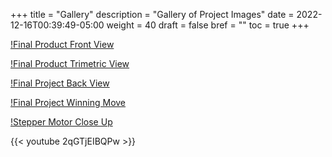 +++ 
title = "Gallery" 
description = "Gallery of Project Images" 
date = 2022-12-16T00:39:49-05:00 
weight = 40
draft = false 
bref = "" 
toc = true 
+++

[!Final Product Front View](/images/frontFinal.jpg)

[!Final Product Trimetric View](/images/trimetricFinal.jpg)

[!Final Project Back View](/images/backFinal.jpg)

[!Final Project Winning Move](/images/win.jpg)

[!Stepper Motor Close Up](/images/stepperCloseup.jpg)

{{< youtube 2qGTjEIBQPw >}}
